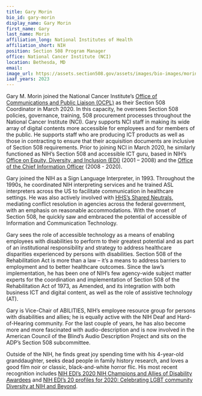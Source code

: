 ```yaml
---
title: Gary Morin
bio_id: gary-morin
display_name: Gary Morin
first_name: Gary
last_name: Morin
affiliation_long: National Institutes of Health
affiliation_short: NIH
position: Section 508 Program Manager
office: National Cancer Institute (NCI)
location: Bethesda, MD
email: 
image_url: https://assets.section508.gov/assets/images/bio-images/morin-gary.png
iaaf_years: 2023
---
```

Gary M. Morin joined the National Cancer Institute’s [Office of Communications and Public Liaison (OCPL)](https://www.cancer.gov/about-nci/organization/ocpl) as their Section 508 Coordinator in March 2020. In this capacity, he oversees Section 508 policies, governance, training, 508 procurement processes throughout the National Cancer Institute (NCI). Gary supports NCI staff in making its wide array of digital contents more accessible for employees and for members of the public. He supports staff who are producing ICT products as well as those in contracting to ensure that their acquisition documents are inclusive of Section 508 requirements. Prior to joining NCI in March 2020, he similarly functioned as NIH’s Section 508 and accessible ICT guru, based in NIH’s [Office on Equity, Diversity, and Inclusion (EDI)](https://www.edi.nih.gov/) (2001 – 2008) and the [Office of the Chief Information Officer](https://ocio.nih.gov/Pages/default.aspx) (2008 - 2020).

Gary joined the NIH as a Sign Language Interpreter, in 1993. Throughout the 1990s, he coordinated NIH interpreting services and he trained ASL interpreters across the US to facilitate communication in healthcare settings. He was also actively involved with [HHS’s Shared Neutrals](https://www.fmcs.gov/sharedneutrals/), mediating conflict resolution in agencies across the federal government, with an emphasis on reasonable accommodations. With the onset of Section 508, he quickly saw and embraced the potential of accessible of Information and Communication Technology.

Gary sees the role of accessible technology as a means of enabling employees with disabilities to perform to their greatest potential and as part of an institutional responsibility and strategy to address healthcare disparities experienced by persons with disabilities. Section 508 of the Rehabilitation Act is more than a law – it’s a means to address barriers to employment and to better healthcare outcomes. Since the law’s implementation, he has been one of NIH’s few agency-wide subject matter experts for the coordination and implementation of Section 508 of the Rehabilitation Act of 1973, as Amended, and its integration with both business ICT and digital content, as well as the role of assistive technology (AT).

Gary is Vice-Chair of ABILITIES, NIH’s employee resource group for persons with disabilities and allies; he is equally active with the NIH Deaf and Hard-of-Hearing community. For the last couple of years, he has also become more and more fascinated with audio-description and is now involved in the American Council of the Blind’s Audio Description Project and sits on the ADP’s Section 508 subcommittee.

Outside of the NIH, he finds great joy spending time with his 4-year-old granddaughter, seeks dead people in family history research, and loves a good film noir or classic, black-and-white horror flic. His most recent recognition includes [NIH EDI’s 2020 NIH Champions and Allies of Disability Awardees](https://www.edi.nih.gov/people/sep/pwd/disability-awareness-2020/awards) and [NIH EDI’s 20 profiles for 2020: Celebrating LGBT community Diversity at NIH and Beyond](https://www.edi.nih.gov/people/sep/lgbti/pride-2020).